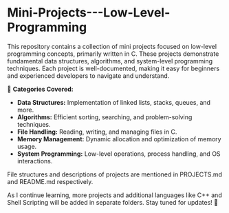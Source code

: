 # Mini-Projects---Low-Level-Programming

This repository contains a collection of mini projects focused on low-level programming concepts, primarily written in C. These projects demonstrate fundamental data structures, algorithms, and system-level programming techniques. Each project is well-documented, making it easy for beginners and experienced developers to navigate and understand.  

🔹 **Categories Covered:**  
- **Data Structures:** Implementation of linked lists, stacks, queues, and more.  
- **Algorithms:** Efficient sorting, searching, and problem-solving techniques.  
- **File Handling:** Reading, writing, and managing files in C.  
- **Memory Management:** Dynamic allocation and optimization of memory usage.  
- **System Programming:** Low-level operations, process handling, and OS interactions.

File structures and descriptions of projects are mentioned in PROJECTS.md and README.md respectively.

As I continue learning, more projects and additional languages like C++ and Shell Scripting will be added in separate folders. Stay tuned for updates! 🚀
